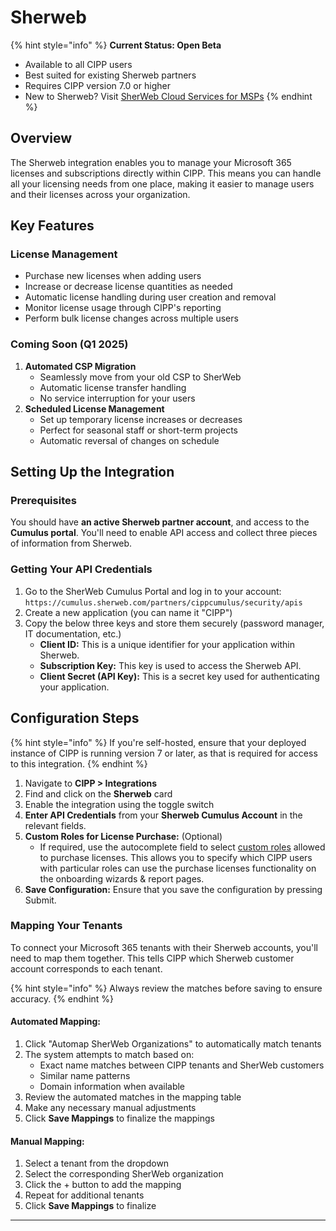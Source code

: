 # Sherweb

{% hint style="info" %}
**Current Status: Open Beta**

* Available to all CIPP users
* Best suited for existing Sherweb partners
* Requires CIPP version 7.0 or higher
* New to Sherweb? Visit [SherWeb Cloud Services for MSPs](https://www.sherweb.com/partners/)
{% endhint %}

## **Overview**

The Sherweb integration enables you to manage your Microsoft 365 licenses and subscriptions directly within CIPP. This means you can handle all your licensing needs from one place, making it easier to manage users and their licenses across your organization.

## Key Features

### License Management

* Purchase new licenses when adding users
* Increase or decrease license quantities as needed
* Automatic license handling during user creation and removal
* Monitor license usage through CIPP's reporting
* Perform bulk license changes across multiple users

### Coming Soon (Q1 2025)

1. **Automated CSP Migration**
   * Seamlessly move from your old CSP to SherWeb
   * Automatic license transfer handling
   * No service interruption for your users
2. **Scheduled License Management**
   * Set up temporary license increases or decreases
   * Perfect for seasonal staff or short-term projects
   * Automatic reversal of changes on schedule

## Setting Up the Integration

### Prerequisites

You should have **an active Sherweb partner account**, and access to the **Cumulus portal**. You'll need to enable API access and collect three pieces of information from Sherweb.

### Getting Your API Credentials

1. Go to the SherWeb Cumulus Portal and log in to your account: `https://cumulus.sherweb.com/partners/cippcumulus/security/apis`
2. Create a new application (you can name it "CIPP")
3. Copy the below three keys and store them securely (password manager, IT documentation, etc.)
   * **Client ID:** This is a unique identifier for your application within Sherweb.
   * **Subscription Key:** This key is used to access the Sherweb API.
   * **Client Secret (API Key):** This is a secret key used for authenticating your application.

## Configuration Steps

{% hint style="info" %}
If you're self-hosted, ensure that your deployed instance of CIPP is running version 7 or later, as that is required for access to this integration.
{% endhint %}

1. Navigate to **CIPP > Integrations**
2. Find and click on the **Sherweb** card
3. Enable the integration using the toggle switch
4. **Enter API Credentials** from your **Sherweb Cumulus Account** in the relevant fields.
5. **Custom Roles for License Purchase:** (Optional)
   * If required, use the autocomplete field to select [custom roles](../advanced/super-admin/custom-roles.md) allowed to purchase licenses. This allows you to specify which CIPP users with particular roles can use the purchase licenses functionality on the onboarding wizards & report pages.
6. **Save Configuration:** Ensure that you save the configuration by pressing Submit.

### Mapping Your Tenants

To connect your Microsoft 365 tenants with their Sherweb accounts, you'll need to map them together. This tells CIPP which Sherweb customer account corresponds to each tenant.

{% hint style="info" %}
Always review the matches before saving to ensure accuracy.
{% endhint %}

#### **Automated Mapping:**

1. Click "Automap SherWeb Organizations" to automatically match tenants
2. The system attempts to match based on:
   * Exact name matches between CIPP tenants and SherWeb customers
   * Similar name patterns
   * Domain information when available
3. Review the automated matches in the mapping table
4. Make any necessary manual adjustments
5. Click **Save Mappings** to finalize the mappings

#### **Manual Mapping:**

1. Select a tenant from the dropdown
2. Select the corresponding SherWeb organization
3. Click the + button to add the mapping
4. Repeat for additional tenants
5. Click **Save Mappings** to finalize

***
